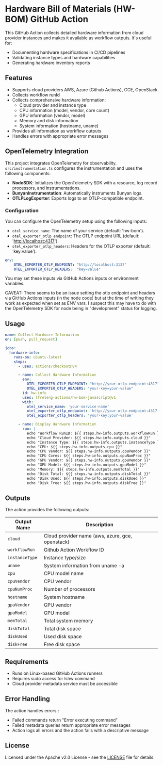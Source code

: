 <!--
SPDX-FileCopyrightText: 2025 The Linux Foundation

SPDX-License-Identifier: Apache-2.0
-->

# Hardware Bill of Materials (HW-BOM) GitHub Action

This GitHub Action collects detailed hardware information from cloud provider
instances and makes it available as workflow outputs. It's useful for:

- Documenting hardware specifications in CI/CD pipelines
- Validating instance types and hardware capabilities
- Generating hardware inventory reports

## Features

- Supports cloud providers AWS, Azure (Github Actions), GCE, OpenStack
- Collects workflow runId
- Collects comprehensive hardware information:
  - Cloud provider and instance type
  - CPU information (model, vendor, core count)
  - GPU information (vendor, model)
  - Memory and disk information
  - System information (hostname, uname)
- Provides all information as workflow outputs
- Handles errors with appropriate error messages

## OpenTelemetry Integration

This project integrates OpenTelemetry for observability. `src/instrumentation.ts`
configures the instrumentation and uses the following components:

- **NodeSDK**: Initializes the OpenTelemetry SDK with a resource, log record
   processors, and instrumentations.
- **BunyanInstrumentation**: Automatically instruments Bunyan logs.
- **OTLPLogExporter**: Exports logs to an OTLP-compatible endpoint.

### Configuration

You can configure the OpenTelemetry setup using the following inputs:

- `otel_service_name`: The name of your service (default: 'hw-bom').
- `otel_exporter_otlp_endpoint`: The OTLP endpoint URL (default: '<http://localhost:4317>').
- `otel_exporter_otlp_headers`: Headers for the OTLP exporter (default: 'key:value').

```yaml
env:
    OTEL_EXPORTER_OTLP_ENDPOINT: "http://localhost:3137"
    OTEL_EXPORTER_OTLP_HEADERS:  "key=value"
  ```

You may set these inputs via GitHub Actions inputs or environment variables.

CAVEAT: There seems to be an issue setting the otlp endpoint and headers via GitHub
 Actions inputs (in the node code) but at the time of writing they work as expected
 when set as ENV vars. I suspect this may have to do with the OpenTelemetry SDK
 for node being in "development" status for logging.

## Usage

```yaml
name: Collect Hardware Information
on: [push, pull_request]

jobs:
  hardware-info:
    runs-on: ubuntu-latest
    steps:
      - uses: actions/checkout@v4

      - name: Collect Hardware Information
        env:
          OTEL_EXPORTER_OTLP_ENDPOINT: "http://your-otlp-endpoint:4317"
          OTEL_EXPORTER_OTLP_HEADERS: "your-key=your-value"
        id: hw-info
        uses: lfreleng-actions/hw-bom-javascript@v1
        with:
          otel_service_name: 'your-service-name'
          otel_exporter_otlp_endpoint: 'http://your-otlp-endpoint:4317'
          otel_exporter_otlp_headers: 'your-key:your-value'

      - name: Display Hardware Information
        run: |
          echo "Workflow RunID: ${{ steps.hw-info.outputs.workflowRun }}"
          echo "Cloud Provider: ${{ steps.hw-info.outputs.cloud }}"
          echo "Instance Type: ${{ steps.hw-info.outputs.instanceType }}"
          echo "CPU: ${{ steps.hw-info.outputs.cpu }}"
          echo "CPU Vendor: ${{ steps.hw-info.outputs.cpuVendor }}"
          echo "CPU Cores: ${{ steps.hw-info.outputs.cpuNumProc }}"
          echo "GPU Vendor: ${{ steps.hw-info.outputs.gpuVendor }}"
          echo "GPU Model: ${{ steps.hw-info.outputs.gpuModel }}"
          echo "Memory: ${{ steps.hw-info.outputs.memTotal }}"
          echo "Disk Total: ${{ steps.hw-info.outputs.diskTotal }}"
          echo "Disk Used: ${{ steps.hw-info.outputs.diskUsed }}"
          echo "Disk Free: ${{ steps.hw-info.outputs.diskFree }}"
```

## Outputs

The action provides the following outputs:

| Output Name | Description |
|-------------|-------------|
| `cloud` | Cloud provider name (aws, azure, gce, openstack) |
| `workflowRun` | Github Action Workflow ID |
| `instanceType` | Instance type/size |
| `uname` | System information from uname -a |
| `cpu` | CPU model name |
| `cpuVendor` | CPU vendor |
| `cpuNumProc` | Number of processors |
| `hostname` | System hostname |
| `gpuVendor` | GPU vendor |
| `gpuModel` | GPU model |
| `memTotal` | Total system memory |
| `diskTotal` | Total disk space |
| `diskUsed` | Used disk space |
| `diskFree` | Free disk space |

## Requirements

- Runs on Linux-based GitHub Actions runners
- Requires sudo access for lshw command
- Cloud provider metadata service must be accessible

## Error Handling

The action handles errors :

- Failed commands return "Error executing command"
- Failed metadata queries return appropriate error messages
- Action logs all errors and the action fails with a descriptive message

## License

Licensed under the Apache v2.0 License - see the [LICENSE](LICENSE) file for details.
